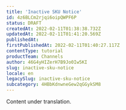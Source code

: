 ```yaml
---
title: 'Inactive SKU Notice'
id: 4z6BLCm2rjqi6oipQWPF6P
status: DRAFT
createdAt: 2022-02-11T01:38:38.732Z
updatedAt: 2022-02-11T01:41:20.569Z
publishedAt: 
firstPublishedAt: 2022-02-11T01:40:27.117Z
contentType: tutorial
productTeam: Channels
author: 46G4yHIZerH7B9Jo0Iw5KI
slug: inactive-sku-notice
locale: en
legacySlug: inactive-sku-notice
subcategory: 4HBbKdnwneGew2qGGykSM8
---
```


<div class="alert alert-warning" role="alert">Content under translation.</div>
